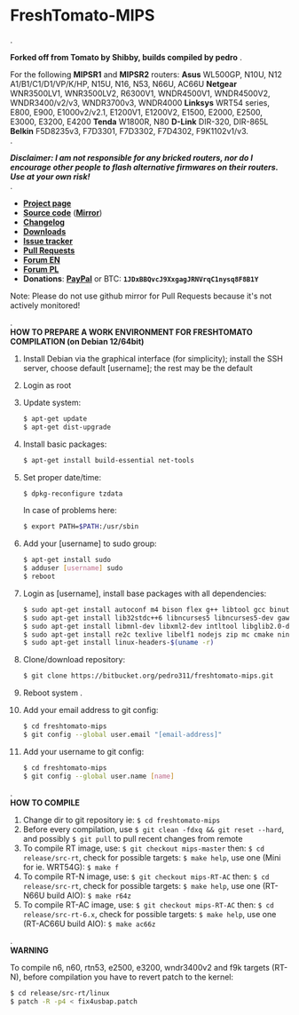 # **FreshTomato-MIPS** #
.  
  
**Forked off from Tomato by Shibby, builds compiled by pedro**
.  
  
For the following **MIPSR1** and **MIPSR2** routers: **Asus** WL500GP, N10U, N12 A1/B1/C1/D1/VP/K/HP, N15U, N16, N53, N66U, AC66U **Netgear** WNR3500LV1, WNR3500LV2, R6300V1, WNDR4500V1, WNDR4500V2, WNDR3400/v2/v3, WNDR3700v3, WNDR4000 **Linksys** WRT54 series, E800, E900, E1000v2/v2.1, E1200V1, E1200V2, E1500, E2000, E2500, E3000, E3200, E4200 **Tenda** W1800R, N80 **D-Link** DIR-320, DIR-865L **Belkin** F5D8235v3, F7D3301, F7D3302, F7D4302, F9K1102v1/v3.  
.  
  
***Disclaimer: I am not responsible for any bricked routers, nor do I encourage other people to flash alternative firmwares on their routers. Use at your own risk!***  
.  
  
- [**Project page**](https://freshtomato.org/)
- [**Source code**](https://bitbucket.org/pedro311/freshtomato-mips/commits/all) ([**Mirror**](https://github.com/pedro0311/freshtomato-mips))
- [**Changelog**](https://bitbucket.org/pedro311/freshtomato-mips/src/mips-master/CHANGELOG)
- [**Downloads**](https://freshtomato.org/downloads)
- [**Issue tracker**](https://bitbucket.org/pedro311/freshtomato-mips/issues?status=new&status=open)
- [**Pull Requests**](https://bitbucket.org/pedro311/freshtomato-mips/pull-requests/)
- [**Forum EN**](https://www.linksysinfo.org/)
- [**Forum PL**](https://openlinksys.info/forum/)
- **Donations**: [**PayPal**](https://www.paypal.com/cgi-bin/webscr?cmd=_s-xclick&hosted_button_id=B4FDH9TH6Z8FU)  or  BTC: **`1JDxBBQvcJ9XxgagJRNVrqC1nysq8F8B1Y`**  
  
Note: Please do not use github mirror for Pull Requests because it's not actively monitored!
  
.  
**HOW TO PREPARE A WORK ENVIRONMENT FOR FRESHTOMATO COMPILATION (on Debian 12/64bit)**
  
1. Install Debian via the graphical interface (for simplicity); install the SSH server, choose default [username]; the rest may be the default
  
2. Login as root
  
3. Update system:
    ```sh
    $ apt-get update
    $ apt-get dist-upgrade
    ```
  
4. Install basic packages:
    ```sh
    $ apt-get install build-essential net-tools
    ```
  
5. Set proper date/time:
    ```sh
    $ dpkg-reconfigure tzdata
    ```
    In case of problems here:
    ```sh
    $ export PATH=$PATH:/usr/sbin
    ```
  
6. Add your [username] to sudo group:
    ```sh
    $ apt-get install sudo
    $ adduser [username] sudo
    $ reboot
    ```
  
7. Login as [username], install base packages with all dependencies:
    ```sh
    $ sudo apt-get install autoconf m4 bison flex g++ libtool gcc binutils patch bzip2 make gettext unzip zlib1g-dev libc6 gperf automake groff
    $ sudo apt-get install lib32stdc++6 libncurses5 libncurses5-dev gawk gitk zlib1g-dev autopoint shtool autogen mtd-utils gcc-multilib lib32z1-dev pkg-config libssl-dev automake1.11
    $ sudo apt-get install libmnl-dev libxml2-dev intltool libglib2.0-dev libstdc++5 texinfo dos2unix xsltproc libnfnetlink0 libcurl4-openssl-dev libgtk2.0-dev libnotify-dev libevent-dev git
    $ sudo apt-get install re2c texlive libelf1 nodejs zip mc cmake ninja-build curl libglib2.0-dev-bin sqlite3 dconf-editor python3.11-dev
    $ sudo apt-get install linux-headers-$(uname -r)
    ```
  
8. Clone/download repository:
    ```sh
    $ git clone https://bitbucket.org/pedro311/freshtomato-mips.git
    ```
  
9. Reboot system
. 
10. Add your email address to git config:
    ```sh
    $ cd freshtomato-mips
    $ git config --global user.email "[email-address]"
    ```
  
11. Add your username to git config:
    ```sh
    $ cd freshtomato-mips
    $ git config --global user.name [name]
    ```
  
.  
**HOW TO COMPILE**
  
1. Change dir to git repository ie: ```$ cd freshtomato-mips```
2. Before every compilation, use ```$ git clean -fdxq && git reset --hard```, and possibly ```$ git pull``` to pull recent changes from remote
3. To compile RT image, use: ```$ git checkout mips-master``` then: ```$ cd release/src-rt```, check for possible targets: ```$ make help```, use one (Mini for ie. WRT54G): ```$ make f```
4. To compile RT-N image, use: ```$ git checkout mips-RT-AC``` then: ```$ cd release/src-rt```, check for possible targets: ```$ make help```, use one (RT-N66U build AIO): ```$ make r64z```
5. To compile RT-AC image, use: ```$ git checkout mips-RT-AC``` then: ```$ cd release/src-rt-6.x```, check for possible targets: ```$ make help```, use one (RT-AC66U build AIO): ```$ make ac66z```
  
.  
**WARNING**
  
To compile n6, n60, rtn53, e2500, e3200, wndr3400v2 and f9k targets (RT-N), before compilation you have to revert patch to the kernel:  
```sh
$ cd release/src-rt/linux
$ patch -R -p4 < fix4usbap.patch
```
  
